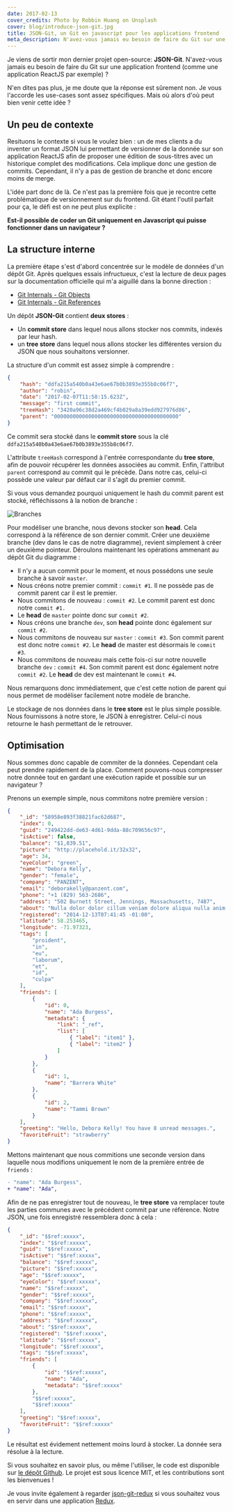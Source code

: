 ```yaml
---
date: 2017-02-13
cover_credits: Photo by Robbin Huang on Unsplash
cover: blog/introduce-json-git.jpg
title: JSON-Git, un Git en javascript pour les applications frontend
meta_description: N'avez-vous jamais eu besoin de faire du Git sur une application frontend (comme une application ReactJS par exemple) ?
---
```


Je viens de sortir mon dernier projet open-source: **JSON-Git**. N'avez-vous jamais eu besoin de faire du Git sur une application frontend (comme une application ReactJS par exemple) ?

N'en dites pas plus, je me doute que la réponse est sûrement non. Je vous l'accorde les use-cases sont assez spécifiques. Mais où alors d'où peut bien venir cette idée ?

## Un peu de contexte

Resituons le contexte si vous le voulez bien : un de mes clients a du inventer un format JSON lui permettant de versionner de la donnée sur son application ReactJS afin de proposer une édition de sous-titres avec un historique complet des modifications. Cela implique donc une gestion de commits. Cependant, il n'y a pas de gestion de branche et donc encore moins de merge.

L'idée part donc de là. Ce n'est pas la première fois que je recontre cette problématique de versionnement sur du frontend. Git étant l'outil parfait pour ça, le défi est on ne peut plus explicite :

**Est-il possible de coder un Git uniquement en Javascript qui puisse fonctionner dans un navigateur ?**

## La structure interne

La première étape s'est d'abord concentrée sur le modèle de données d'un dépôt Git. Après quelques essais infructueux, c'est la lecture de deux pages sur la documentation officielle qui m'a aiguillé dans la bonne direction :

* [Git Internals - Git Objects](https://git-scm.com/book/en/v2/Git-Internals-Git-Objects)
* [Git Internals - Git References](https://git-scm.com/book/en/v2/Git-Internals-Git-References)

Un dépôt **JSON-Git** contient **deux stores** :

* Un **commit store** dans lequel nous allons stocker nos commits, indexés par leur hash.
* un **tree store** dans lequel nous allons stocker les différentes version du JSON que nous souhaitons versionner.

La structure d'un commit est assez simple à comprendre :

```json
{
    "hash": "ddfa215a540b0a43e6ae67b0b3893e355b8c06f7",
    "author": "robin",
    "date": "2017-02-07T11:58:15.623Z",
    "message": "first commit",
    "treeHash": "3420a96c38d2a469cf4b029a8a39edd927976d86",
    "parent": "0000000000000000000000000000000000000000"
}
```

Ce commit sera stocké dans le **commit store** sous la clé `ddfa215a540b0a43e6ae67b0b3893e355b8c06f7`.

L'attribute `treeHash` correspond à l'entrée correspondante du **tree store**, afin de pouvoir récupérer les données associées au commit.
Enfin, l'attribut `parent` correspond au commit qui le précède. Dans notre cas, celui-ci possède une valeur par défaut car il s'agit du premier commit.

Si vous vous demandez pourquoi uniquement le hash du commit parent est stocké, réfléchissons à la notion de branche :

![Branches](../../images/blog/commit-flow.png)

Pour modéliser une branche, nous devons stocker son **head**. Cela correspond à la référence de son dernier commit. Créer une deuxième branche (dev dans le cas de notre diagramme), revient simplement à créer un deuxième pointeur. Déroulons maintenant les opérations ammenant au dépôt Git du diagramme :

* Il n'y a aucun commit pour le moment, et nous possédons une seule branche à savoir `master`.
* Nous créons notre premier commit : `commit #1`. Il ne possède pas de commit parent car il est le premier.
* Nous commitons de nouveau : `commit #2`. Le commit parent est donc notre `commit #1.`
* Le **head** de `master` pointe donc sur `commit #2`.
* Nous créons une branche `dev`, son **head** pointe donc également sur `commit #2`.
* Nous commitons de nouveau sur `master` : `commit #3`. Son commit parent est donc notre `commit #2`. Le **head** de master est désormais le `commit #3`.
* Nous commitons de nouveau mais cette fois-ci sur notre nouvelle branche `dev` : `commit #4`. Son commit parent est donc également notre `commit #2`. Le **head** de dev est maintenant le `commit #4`.

Nous remarquons donc immédiatement, que c'est cette notion de parent qui nous permet de modéliser facilement notre modèle de branche.

Le stockage de nos données dans le **tree store** est le plus simple possible. Nous fournissons à notre store, le JSON à enregistrer. Celui-ci nous retourne le hash permettant de le retrouver.

## Optimisation

Nous sommes donc capable de commiter de la données. Cependant cela peut prendre rapidement de la place. Comment pouvons-nous compresser notre donnée tout en gardant une exécution rapide et possible sur un navigateur ?

Prenons un exemple simple, nous commitons notre première version :

```json
{
    "_id": "58958e893f38821fac62d687",
    "index": 0,
    "guid": "249422dd-de63-4d61-9dda-88c709656c97",
    "isActive": false,
    "balance": "$1,839.51",
    "picture": "http://placehold.it/32x32",
    "age": 34,
    "eyeColor": "green",
    "name": "Debora Kelly",
    "gender": "female",
    "company": "PANZENT",
    "email": "deborakelly@panzent.com",
    "phone": "+1 (829) 563-2686",
    "address": "502 Burnett Street, Jennings, Massachusetts, 7487",
    "about": "Nulla dolor dolor cillum veniam dolore aliqua nulla anim id deserunt in excepteur non. Laboris est ea eu non nulla ipsum ex enim voluptate qui quis elit aute. Tempor aute id et sunt labore velit officia fugiat cillum cupidatat nisi in. Irure velit et id laborum ipsum ullamco id anim reprehenderit incididunt elit quis eu qui. Dolore dolore velit in sit irure eiusmod ea velit consequat ea excepteur. Laborum consectetur adipisicing sit commodo aute enim quis officia eiusmod nulla. Dolor deserunt ipsum culpa velit ipsum laborum labore incididunt mollit nulla.\r\n",
    "registered": "2014-12-13T07:41:45 -01:00",
    "latitude": 58.253465,
    "longitude": -71.97323,
    "tags": [
        "proident",
        "in",
        "eu",
        "laborum",
        "et",
        "id",
        "culpa"
    ],
    "friends": [
        {
            "id": 0,
            "name": "Ada Burgess",
            "metadata": {
                "link": "_ref",
                "list": [
                    { "label": "item1" },
                    { "label": "item2" }
                ]
            }
        },
        {
            "id": 1,
            "name": "Barrera White"
        },
        {
            "id": 2,
            "name": "Tammi Brown"
        }
    ],
    "greeting": "Hello, Debora Kelly! You have 8 unread messages.",
    "favoriteFruit": "strawberry"
}
```

Mettons maintenant que nous commitions une seconde version dans laquelle nous modifions uniquement le nom de la première entrée de `friends` :

```diff
- "name": "Ada Burgess",
+ "name": "Ada",
```

Afin de ne pas enregistrer tout de nouveau, le **tree store** va remplacer toute les parties communes avec le précédent commit par une référence. Notre JSON, une fois enregistré ressemblera donc à cela :

```json
{
    "_id": "$$ref:xxxxx",
    "index": "$$ref:xxxxx",
    "guid": "$$ref:xxxxx",
    "isActive": "$$ref:xxxxx",
    "balance": "$$ref:xxxxx",
    "picture": "$$ref:xxxxx",
    "age": "$$ref:xxxxx",
    "eyeColor": "$$ref:xxxxx",
    "name": "$$ref:xxxxx",
    "gender": "$$ref:xxxxx",
    "company": "$$ref:xxxxx",
    "email": "$$ref:xxxxx",
    "phone": "$$ref:xxxxx",
    "address": "$$ref:xxxxx",
    "about": "$$ref:xxxxx",
    "registered": "$$ref:xxxxx",
    "latitude": "$$ref:xxxxx",
    "longitude": "$$ref:xxxxx",
    "tags": "$$ref:xxxxx",
    "friends": [
        {
            "id": "$$ref:xxxxx",
            "name": "Ada",
            "metadata": "$$ref:xxxxx"
        },
        "$$ref:xxxxx",
        "$$ref:xxxxx"
    ],
    "greeting": "$$ref:xxxxx",
    "favoriteFruit": "$$ref:xxxxx"
}
```

Le résultat est évidement nettement moins lourd à stocker. La donnée sera résolue à la lecture.

Si vous souhaitez en savoir plus, ou même l'utiliser, le code est disponible sur [le dépôt Github](https://github.com/RobinBressan/json-git).
Le projet est sous licence MIT, et les contributions sont les bienvenues !

Je vous invite également à regarder [json-git-redux](https://github.com/RobinBressan/json-git-redux) si vous souhaitez vous en servir dans une application [Redux](https://github.com/reactjs/redux).
